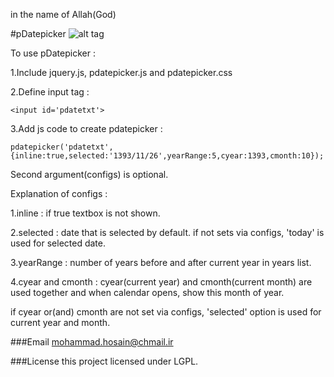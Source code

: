 in the name of Allah(God)

#pDatepicker
![alt tag](https://raw.githubusercontent.com/mohammadhosain/pDatepicker/master/screenshot.png)

To use pDatepicker :  

1.Include jquery.js, pdatepicker.js and pdatepicker.css

2.Define input tag :

	<input id='pdatetxt'>

3.Add js code to create pdatepicker :

	pdatepicker('pdatetxt',{inline:true,selected:'1393/11/26',yearRange:5,cyear:1393,cmonth:10});

Second argument(configs) is optional.

Explanation of configs :

1.inline : if true textbox is not shown.

2.selected : date that is selected by default. if not sets via configs, 'today' is used for selected date.

3.yearRange : number of years before and after current year in years list.

4.cyear and cmonth : cyear(current year) and cmonth(current month) are used together and when calendar opens, show this month of year.

if cyear or(and) cmonth are not set via configs, 'selected' option is used for current year and month.


###Email
mohammad.hosain@chmail.ir

###License
this project licensed under LGPL.

